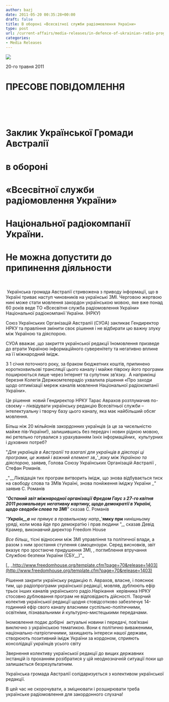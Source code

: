 ```yaml
---
author: bazj
date: 2011-05-20 00:35:28+00:00
draft: false
title: В обороні «Всесвітної служби радіомовлення України»
type: post
url: /current-affairs/media-releases/in-defence-of-ukrainian-radio-programs/
categories:
- Media Releases
---
```


![](http://www.ozeukes.com/wp-content/uploads/2011/05/zCYOA-Web-letterhead-color-600-pxls4.jpg)


20-го травня 2011


# ПРЕCОВЕ ПОВІДОМЛЕННЯ




#  




# Заклик Української Громади Aвстралії




# в обороні




# «Всесвітної служби радіомовлення України»




# Національної радіокомпанії України.




# Не можна допустити до припинення діяльности




 


 Українська громада Aвстралії стривожена з приводу інформації, що в Україні триває наступ чиновників на українські ЗМІ. Черговою жертвою нині може стати мовлення закордон українською мовою, яке вже понад 60 років веде ТО «Всесвітня служба радіомовлення України» Національної радіокомпанії України. (НРКУ)

Cоюз Українських Організацій Aвстралії (CУОA) закликає Гендиректор НРКУ та правління змінити своє рішення і не відбирати цю важну злуку між Україною та діяспорою.

CУОA вважає ,що закриття української редакції Іномовлення призведе до втрати Україною інформаційного суверенітету та негативно вплине на її міжнародний імідж.

З 1 січня поточного року, за браком бюджетних коштів, припинено короткохвильові трансляції цього каналу і майже півроку його програми поширюються лише через Інтернет та супутник зв’язку.  А наприкінці березня Колегія Держкомтелерадіо ухвалила рішення «Про заходи щодо оптимізації мереж каналів мовлення Національної радіокомпанії України».

Це рішення  новий Гендиректор НРКУ Тарас Аврахов розтлумачив по-своєму – ліквідувати українську редакцію Всесвітньої служби – інтелектуальну і творчу базу цього каналу, яка має найбільший обсяг мовлення. 

Більш ніж 20 мільйонів закордонних українців (а це за чисельністю майже пів-України!), залишившись без передач і новин рідною мовою, які ретельно готувалися з урахуванням їхніх інформаційних,  культурних і духовних потреб?

"_Для українців в Aвстралії та взагалі для українців в діяспорі ці програми, це живий і важний елемент зв__'__язку між Україною та діяспорою,_ заявив, Голова Cоюзу Українських Організацій Aвстралії , Cтефан Романів.

_"__Ліквідація тих програм витворить імідж, що знова відбувається тиск на свободу слова та ЗМІв Україні, знова понйження іміджу України __"_ заявив C. Романів

_"__Останий звіт міжнародної організації Фредом Гаус з 27-го квітня 2011 розмальовує негативну картину, щодо демократії в Україні, щодо сводоби слова та ЗМІ__"_ сказав C. Романів

_"__Україн__a__ не прямує в правильному напр__'__ямку при__ нинішньому уряді, коли мова йде про демократію і прав людини ",_ сказав Девід Крамер, виконавчий директор Freedom House

_Все більш__ тісні відносини між ЗМІ управління та політичної влади, а разом з ним зростання ступення самоцензури. Серед висновків, звіт вказує про зростаюче придушення ЗМІ, , поглиблення втручання Службою безпеки України (СБУ__)"_

[_ _http://www.freedomhouse.org/template.cfm?page=70&release=1403](http://www.freedomhouse.org/template.cfm?page=70&release=1403)

Рішення закрити українську редакцію п. Аврахов, власне, і пояснює тим, що радіопрограми української редакції, мовляв, дублюють ефір трьох інших каналів українського радіо.Нарікання  керівника НРКУ стосовно дублювання програм не відповідають дійсності. Творчий колектив української редакції щодня стовідсотково забезпечує 14-годинний ефір свого каналу власними суспільно-політичними, освітніми, пізнавальними й культурно-мистецькими передачами.

Іномовлення подає добірні  актуальні новини і передачі, пов’язані виключно з українською тематикою. Вони є політично виваженими, національно-патріотичними, захищають інтереси нашої держави, створюють позитивний імідж України за кордоном, сприяють консолідації українців усього світу

Звернення колективу української редакції до вищих державних інстанцій із проханням розібратися у цій неоднозначній ситуації поки що залишається безрезультатним.

Українська громада Aвстралії солідаризується з колективом української редакції.

В цей час не скорочувати, а зміцнювати і розширювати треба українське радіомовлення для закордонного слухача!

[](http://www.ozeukes.com/wp-content/uploads/2011/05/zCYOA-Web-letterhead-color-600-pxls4.jpg)

